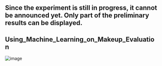 ## Since the experiment is still in progress, it cannot be announced yet. Only part of the preliminary results can be displayed.

## Using_Machine_Learning_on_Makeup_Evaluation
![image](https://github.com/Yi-Cheng0101/Using_Machine_Learning_on_Makeup_Evaluation/blob/main/makeup_img_0.jpeg)



